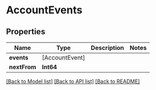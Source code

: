 # AccountEvents

## Properties
Name | Type | Description | Notes
------------ | ------------- | ------------- | -------------
**events** | [AccountEvent] |  | 
**nextFrom** | **Int64** |  | 

[[Back to Model list]](../README.md#documentation-for-models) [[Back to API list]](../README.md#documentation-for-api-endpoints) [[Back to README]](../README.md)


